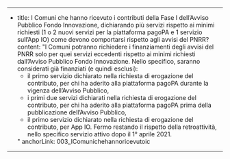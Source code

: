 ---
  - title: I Comuni che hanno ricevuto i contributi della Fase I dell’Avviso Pubblico Fondo Innovazione, dichiarando più servizi rispetto ai minimi richiesti (1 o 2 nuovi servizi per la piattaforma pagoPA e 1 servizio sull’App IO) come devono comportarsi rispetto agli avvisi del PNRR?
    content: "I Comuni potranno richiedere i finanziamenti degli avvisi del PNRR solo per quei servizi eccedenti rispetto ai minimi richiesti dall’Avviso Pubblico Fondo Innovazione. Nello specifico, saranno considerati già finanziati (e quindi esclusi): <ul><li>il primo servizio dichiarato nella richiesta di erogazione del contributo, per chi ha aderito alla piattaforma pagoPA durante la vigenza dell’Avviso Pubblico,</li><li>i primi due servizi dichiarati nella richiesta di erogazione del contributo, per chi ha aderito alla piattaforma pagoPA prima della pubblicazione dell’Avviso Pubblico,</li><li>il primo servizio dichiarato nella richiesta di erogazione del contributo, per App IO. Fermo restando il rispetto della retroattività, nello specifico servizio attivo dopo il 1° aprile 2021.</li></ul>"
    anchorLink: 003_IComunichehannoricevutoic
---